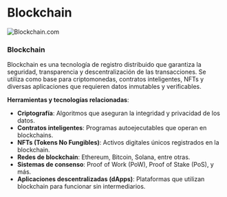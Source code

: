 # Blockchain

![Blockchain.com](https://img.shields.io/badge/Blockchain.com-121D33.svg?style=for-the-badge&logo=blockchaindotcom&logoColor=white)

### Blockchain

Blockchain es una tecnología de registro distribuido que garantiza la seguridad, transparencia y descentralización de las transacciones. Se utiliza como base para criptomonedas, contratos inteligentes, NFTs y diversas aplicaciones que requieren datos inmutables y verificables.

**Herramientas y tecnologías relacionadas**:
- **Criptografía**: Algoritmos que aseguran la integridad y privacidad de los datos.
- **Contratos inteligentes**: Programas autoejecutables que operan en blockchains.
- **NFTs (Tokens No Fungibles)**: Activos digitales únicos registrados en la blockchain.
- **Redes de blockchain**: Ethereum, Bitcoin, Solana, entre otras.
- **Sistemas de consenso**: Proof of Work (PoW), Proof of Stake (PoS), y más.
- **Aplicaciones descentralizadas (dApps)**: Plataformas que utilizan blockchain para funcionar sin intermediarios.
